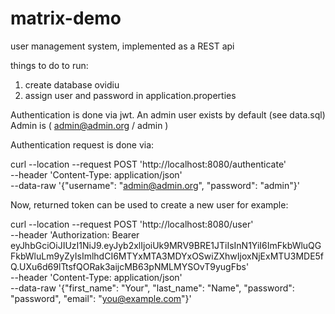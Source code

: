 # matrix-demo
user management system, implemented as a REST api

things to do to run:
1. create database ovidiu
2. assign user and password in application.properties

Authentication is done via jwt. An admin user exists by default (see data.sql)
Admin is ( admin@admin.org / admin )

Authentication request is done via:

curl --location --request POST 'http://localhost:8080/authenticate' \
--header 'Content-Type: application/json' \
--data-raw '{"username": "admin@admin.org", "password": "admin"}'



Now, returned token can be used to create a new user for example:

curl --location --request POST 'http://localhost:8080/user' \
--header 'Authorization: Bearer eyJhbGciOiJIUzI1NiJ9.eyJyb2xlIjoiUk9MRV9BRE1JTiIsInN1YiI6ImFkbWluQGFkbWluLm9yZyIsImlhdCI6MTYxMTA3MDYxOSwiZXhwIjoxNjExMTU3MDE5fQ.UXu6d69lTtsfQORak3aijcMB63pNMLMYSOvT9yugFbs' \
--header 'Content-Type: application/json' \
--data-raw '{"first_name": "Your", "last_name": "Name", "password": "password", "email": "you@example.com"}'

